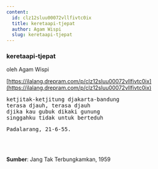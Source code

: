 ```yaml
---
content:
  id: clz12sluu00072vllfivtc0ix
  title: keretaapi-tjepat
  author: Agam Wispi
  slug: keretaapi-tjepat
---
```

### keretaapi-tjepat

oleh Agam Wispi

[https://ilalang.drepram.com/p/clz12sluu00072vllfivtc0ix](https://ilalang.drepram.com/p/clz12sluu00072vllfivtc0ix)

<pre>
ketjitak-ketjitung djakarta-bandung
terasa djauh, terasa djauh
djika kau gubuk dikaki gunung
singgahku tidak untuk berteduh
</pre>
<pre>
Padalarang, 21-6-55.
</pre>
<br/><br/>

**Sumber**: Jang Tak Terbungkamkan, 1959

